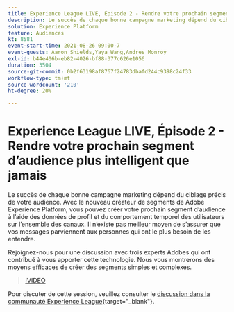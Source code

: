 ```yaml
---
title: Experience League LIVE, Épisode 2 - Rendre votre prochain segment d’audience plus intelligent que jamais
description: Le succès de chaque bonne campagne marketing dépend du ciblage précis de votre audience. Avec le nouveau créateur de segments de Adobe Experience Platform, vous pouvez créer votre prochain segment d’audience à l’aide des données de profil et du comportement temporel des utilisateurs sur l’ensemble des canaux. Il n'y a pas de meilleur moyen de s'assurer que vos messages parviennent aux personnes qui ont le plus besoin de les entendre. Rejoignez-nous pour une discussion avec trois experts Adobes qui ont contribué à vous apporter cette technologie. Nous vous montrerons des moyens efficaces de créer des segments simples et complexes.
solution: Experience Platform
feature: Audiences
kt: 8581
event-start-time: 2021-08-26 09:00-7
event-guests: Aaron Shields,Yaya Wang,Andres Monroy
exl-id: b44e406b-eb82-4026-bf88-377c626e1056
duration: 3504
source-git-commit: 0b2f63198af8767f24783dbafd244c9398c24f33
workflow-type: tm+mt
source-wordcount: '210'
ht-degree: 20%

---
```


# Experience League LIVE, Épisode 2 - Rendre votre prochain segment d’audience plus intelligent que jamais

Le succès de chaque bonne campagne marketing dépend du ciblage précis de votre audience. Avec le nouveau créateur de segments de Adobe Experience Platform, vous pouvez créer votre prochain segment d’audience à l’aide des données de profil et du comportement temporel des utilisateurs sur l’ensemble des canaux. Il n’existe pas meilleur moyen de s’assurer que vos messages parviennent aux personnes qui ont le plus besoin de les entendre.

Rejoignez-nous pour une discussion avec trois experts Adobes qui ont contribué à vous apporter cette technologie. Nous vous montrerons des moyens efficaces de créer des segments simples et complexes.

>[!VIDEO](https://video.tv.adobe.com/v/336422/?quality=12&learn=on)

Pour discuter de cette session, veuillez consulter le [discussion dans la communauté Experience League](https://experienceleaguecommunities.adobe.com/t5/adobe-experience-platform/questions-and-discussion-for-experience-league-live-ep-2-make/m-p/420645#M68){target="_blank"}.

